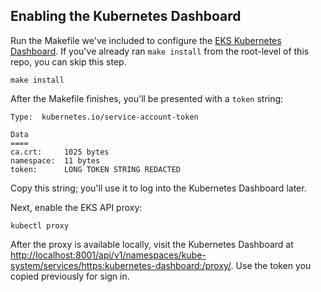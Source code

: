 ## Enabling the Kubernetes Dashboard

Run the Makefile we've included to configure the [EKS Kubernetes Dashboard](https://docs.aws.amazon.com/eks/latest/userguide/dashboard-tutorial.html). 
If you've already ran `make install` from the root-level of this repo, you
can skip this step.

```
make install
```

After the Makefile finishes, you'll be presented with a `token` string:

```
Type:  kubernetes.io/service-account-token

Data
====
ca.crt:     1025 bytes
namespace:  11 bytes
token:      LONG TOKEN STRING REDACTED
```

Copy this string; you'll use it to log into the Kubernetes Dashboard later.

Next, enable the EKS API proxy:

```
kubectl proxy
```

After the proxy is available locally, visit the Kubernetes Dashboard at [http://localhost:8001/api/v1/namespaces/kube-system/services/https:kubernetes-dashboard:/proxy/](http://localhost:8001/api/v1/namespaces/kube-system/services/https:kubernetes-dashboard:/proxy/). Use the token you copied previously for sign in.
